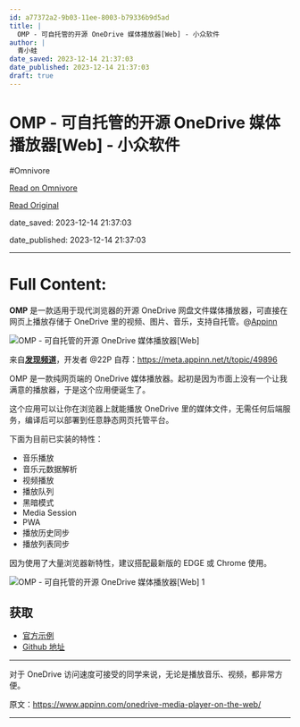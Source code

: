 ```yaml
---
id: a77372a2-9b03-11ee-8003-b79336b9d5ad
title: |
  OMP - 可自托管的开源 OneDrive 媒体播放器[Web] - 小众软件
author: |
  青小蛙
date_saved: 2023-12-14 21:37:03
date_published: 2023-12-14 21:37:03
draft: true
---
```


# OMP - 可自托管的开源 OneDrive 媒体播放器[Web] - 小众软件
#Omnivore

[Read on Omnivore](https://omnivore.app/me/omp-one-drive-web-18c6bc3e3b0)

[Read Original](https://www.appinn.com/onedrive-media-player-on-the-web/)

date_saved: 2023-12-14 21:37:03

date_published: 2023-12-14 21:37:03

--- 

# Full Content: 

**OMP** 是一款适用于现代浏览器的开源 OneDrive 网盘文件媒体播放器，可直接在网页上播放存储于 OneDrive 里的视频、图片、音乐，支持自托管。@[Appinn](https://www.appinn.com/onedrive-media-player-on-the-web/)

![OMP - 可自托管的开源 OneDrive 媒体播放器[Web]](https://proxy-prod.omnivore-image-cache.app/1608x700,s0Fjll-c84OKATjT0o3zokHMM9SrMSWC2e3p9c8secDo/https://www.appinn.com/wp-content/uploads/2023/12/Appinn-feature-images-2023-12-15T102506.623.jpg "OMP - 可自托管的开源 OneDrive 媒体播放器[Web] 1")

来自[**发现频道**](https://meta.appinn.net/c/faxian/10)，开发者 @22P 自荐：<https://meta.appinn.net/t/topic/49896>

OMP 是一款纯网页端的 OneDrive 媒体播放器。起初是因为市面上没有一个让我满意的播放器，于是这个应用便诞生了。

这个应用可以让你在浏览器上就能播放 OneDrive 里的媒体文件，无需任何后端服务，编译后可以部署到任意静态网页托管平台。

下面为目前已实装的特性：

* 音乐播放
* 音乐元数据解析
* 视频播放
* 播放队列
* 黑暗模式
* Media Session
* PWA
* 播放历史同步
* 播放列表同步

因为使用了大量浏览器新特性，建议搭配最新版的 EDGE 或 Chrome 使用。

![OMP - 可自托管的开源 OneDrive 媒体播放器[Web] 1](https://proxy-prod.omnivore-image-cache.app/1380x740,saLnEgx1izBIQYB3n_yHDBd-GbVlZNdpo4fakeh75Dc8/https://meta-cdn1.appinn.com/uploads/default/optimized/3X/a/4/a4d67277a20b178882869b961a2c01873c045126_2_1380x740.jpeg "OMP - 可自托管的开源 OneDrive 媒体播放器[Web] 2")

## 获取

* [官方示例](https://nini22p.github.io/omp/)
* [Github 地址](https://github.com/nini22P/omp)

---

对于 OneDrive 访问速度可接受的同学来说，无论是播放音乐、视频，都非常方便。

原文：https://www.appinn.com/onedrive-media-player-on-the-web/

---

